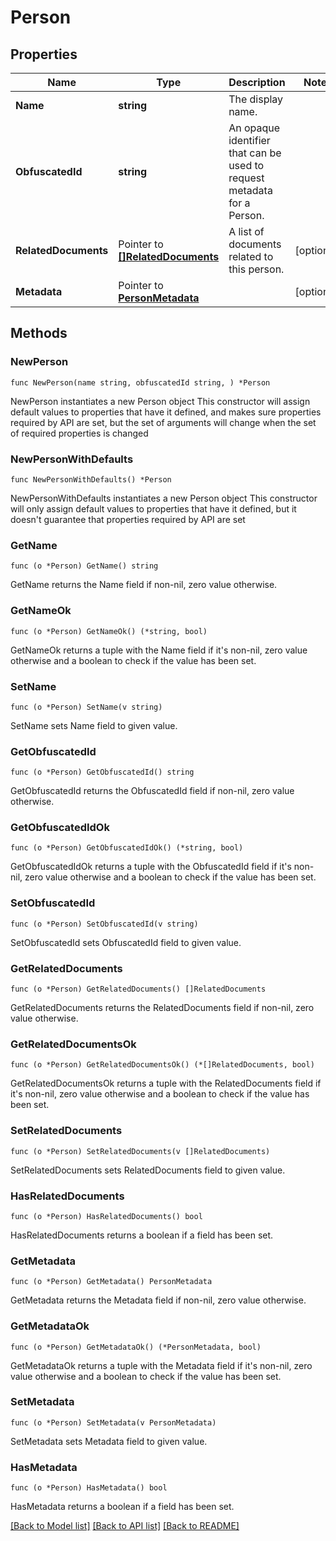 # Person

## Properties

Name | Type | Description | Notes
------------ | ------------- | ------------- | -------------
**Name** | **string** | The display name. | 
**ObfuscatedId** | **string** | An opaque identifier that can be used to request metadata for a Person. | 
**RelatedDocuments** | Pointer to [**[]RelatedDocuments**](RelatedDocuments.md) | A list of documents related to this person. | [optional] 
**Metadata** | Pointer to [**PersonMetadata**](PersonMetadata.md) |  | [optional] 

## Methods

### NewPerson

`func NewPerson(name string, obfuscatedId string, ) *Person`

NewPerson instantiates a new Person object
This constructor will assign default values to properties that have it defined,
and makes sure properties required by API are set, but the set of arguments
will change when the set of required properties is changed

### NewPersonWithDefaults

`func NewPersonWithDefaults() *Person`

NewPersonWithDefaults instantiates a new Person object
This constructor will only assign default values to properties that have it defined,
but it doesn't guarantee that properties required by API are set

### GetName

`func (o *Person) GetName() string`

GetName returns the Name field if non-nil, zero value otherwise.

### GetNameOk

`func (o *Person) GetNameOk() (*string, bool)`

GetNameOk returns a tuple with the Name field if it's non-nil, zero value otherwise
and a boolean to check if the value has been set.

### SetName

`func (o *Person) SetName(v string)`

SetName sets Name field to given value.


### GetObfuscatedId

`func (o *Person) GetObfuscatedId() string`

GetObfuscatedId returns the ObfuscatedId field if non-nil, zero value otherwise.

### GetObfuscatedIdOk

`func (o *Person) GetObfuscatedIdOk() (*string, bool)`

GetObfuscatedIdOk returns a tuple with the ObfuscatedId field if it's non-nil, zero value otherwise
and a boolean to check if the value has been set.

### SetObfuscatedId

`func (o *Person) SetObfuscatedId(v string)`

SetObfuscatedId sets ObfuscatedId field to given value.


### GetRelatedDocuments

`func (o *Person) GetRelatedDocuments() []RelatedDocuments`

GetRelatedDocuments returns the RelatedDocuments field if non-nil, zero value otherwise.

### GetRelatedDocumentsOk

`func (o *Person) GetRelatedDocumentsOk() (*[]RelatedDocuments, bool)`

GetRelatedDocumentsOk returns a tuple with the RelatedDocuments field if it's non-nil, zero value otherwise
and a boolean to check if the value has been set.

### SetRelatedDocuments

`func (o *Person) SetRelatedDocuments(v []RelatedDocuments)`

SetRelatedDocuments sets RelatedDocuments field to given value.

### HasRelatedDocuments

`func (o *Person) HasRelatedDocuments() bool`

HasRelatedDocuments returns a boolean if a field has been set.

### GetMetadata

`func (o *Person) GetMetadata() PersonMetadata`

GetMetadata returns the Metadata field if non-nil, zero value otherwise.

### GetMetadataOk

`func (o *Person) GetMetadataOk() (*PersonMetadata, bool)`

GetMetadataOk returns a tuple with the Metadata field if it's non-nil, zero value otherwise
and a boolean to check if the value has been set.

### SetMetadata

`func (o *Person) SetMetadata(v PersonMetadata)`

SetMetadata sets Metadata field to given value.

### HasMetadata

`func (o *Person) HasMetadata() bool`

HasMetadata returns a boolean if a field has been set.


[[Back to Model list]](../README.md#documentation-for-models) [[Back to API list]](../README.md#documentation-for-api-endpoints) [[Back to README]](../README.md)


